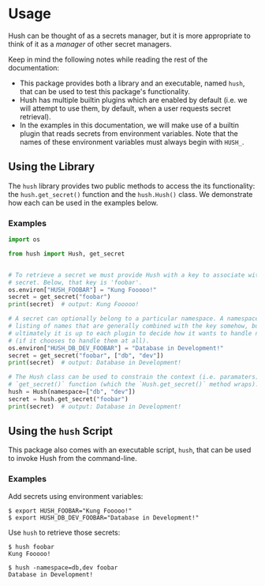 # Usage

Hush can be thought of as a secrets manager, but it is more appropriate to
think of it as a _manager_ of other secret managers.

Keep in mind the following notes while reading the rest of the documentation:

* This package provides both a library and an executable, named `hush`, that
  can be used to test this package's functionality.
* Hush has multiple builtin plugins which are enabled by default (i.e. we will
  attempt to use them, by default, when a user requests secret retrieval).
* In the examples in this documentation, we will make use of a builtin plugin
  that reads secrets from environment variables. Note that the names of these
  environment variables must always begin with `HUSH_`.


## Using the Library

The `hush` library provides two public methods to access the its functionality:
the `hush.get_secret()` function and the `hush.Hush()` class. We demonstrate
how each can be used in the examples below.

### Examples

```python
import os

from hush import Hush, get_secret


# To retrieve a secret we must provide Hush with a key to associate with that
# secret. Below, that key is 'foobar'.
os.environ["HUSH_FOOBAR"] = "Kung Fooooo!"
secret = get_secret("foobar")
print(secret)  # output: Kung Fooooo!

# A secret can optionally belong to a particular namespace. A namespace is a
# listing of names that are generally combined with the key somehow, but
# ultimately it is up to each plugin to decide how it wants to handle namespaces
# (if it chooses to handle them at all).
os.environ["HUSH_DB_DEV_FOOBAR"] = "Database in Development!"
secret = get_secret("foobar", ["db", "dev"])
print(secret)  # output: Database in Development!

# The Hush class can be used to constrain the context (i.e. paramaters) for the
# `get_secret()` function (which the `Hush.get_secret()` method wraps).
hush = Hush(namespace=["db", "dev"])
secret = hush.get_secret("foobar")
print(secret)  # output: Database in Development!
```


## Using the `hush` Script

This package also comes with an executable script, `hush`, that can be used to
invoke Hush from the command-line.

### Examples

Add secrets using environment variables:

```console
$ export HUSH_FOOBAR="Kung Fooooo!"
$ export HUSH_DB_DEV_FOOBAR="Database in Development!"
```

Use `hush` to retrieve those secrets:

```console
$ hush foobar
Kung Fooooo!

$ hush -namespace=db,dev foobar
Database in Development!
```
